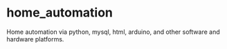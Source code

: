 # home_automation
Home automation via python, mysql, html, arduino, and other software and hardware platforms.

